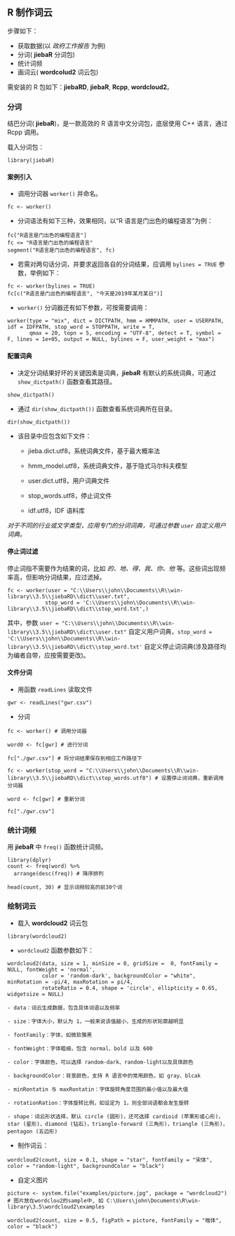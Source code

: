 ## R 制作词云

步骤如下：
- 获取数据(以 *政府工作报告* 为例)
- 分词( **jiebaR** 分词包)
- 统计词频
- 画词云( **wordcolud2** 词云包)

需安装的 R 包如下：**jiebaRD**, **jiebaR**, **Rcpp**, **wordcloud2**。

### 分词

结巴分词( **jiebaR**)，是一款高效的 R 语言中文分词包，底层使用 C++ 语言，通过 Rcpp 调用。

载入分词包：
```
library(jiebaR)
```
#### 案例引入

- 调用分词器 `worker()` 并命名。
```
fc <- worker()
```

- 分词语法有如下三种，效果相同，以“R 语言是门出色的编程语言”为例：
```
fc["R语言是门出色的编程语言"]
fc <= "R语言是门出色的编程语言"
segment("R语言是门出色的编程语言", fc)
```

- 若需对两句话分词，并要求返回各自的分词结果，应调用 `bylines = TRUE` 参数，举例如下：
```
fc <- worker(bylines = TRUE)
fc[c("R语言是门出色的编程语言", "今天是2019年某月某日")]
```
- `worker()` 分词器还有如下参数，可按需要调用：
```
worker(type = "mix", dict = DICTPATH, hmm = HMMPATH, user = USERPATH, idf = IDFPATH, stop_word = STOPPATH, write = T, 
       qmax = 20, topn = 5, encoding = "UTF-8", detect = T, symbol = F, lines = 1e+05, output = NULL, bylines = F, user_weight = "max")
```
#### 配置词典

- 决定分词结果好坏的关键因素是词典，**jiebaR** 有默认的系统词典，可通过 `show_dictpath()` 函数查看其路径。
```
show_dictpath()
```
- 通过 `dir(show_dictpath())` 函数查看系统词典所在目录。
```
dir(show_dictpath())
```
- 该目录中应包含如下文件：

    * jieba.dict.utf8，系统词典文件，基于最大概率法

    * hmm_model.utf8，系统词典文件，基于隐式马尔科夫模型

    * user.dict.utf8，用户词典文件

    * stop_words.utf8，停止词文件

    * idf.utf8，IDF 语料库

*对于不同的行业或文字类型，应用专门的分词词典，可通过参数 `user` 自定义用户词典。*

#### 停止词过滤

停止词指不需要作为结果的词，比如 *的、地、得、我、你、他* 等。这些词出现频率高，但影响分词结果，应过滤掉。

```
fc <- worker(user = "C:\\Users\\john\\Documents\\R\\win-library\\3.5\\jiebaRD\\dict\\user.txt", 
            stop_word = 'C:\\Users\\john\\Documents\\R\\win-library\\3.5\\jiebaRD\\dict\\stop_word.txt',)
```
其中，参数 `user = "C:\\Users\\john\\Documents\\R\\win-library\\3.5\\jiebaRD\\dict\\user.txt"` 自定义用户词典，`stop_word = 'C:\\Users\\john\\Documents\\R\\win-library\\3.5\\jiebaRD\\dict\\stop_word.txt'` 自定义停止词词典(涉及路径均为编者自带，应按需要更改)。

#### 文件分词

- 用函数 `readLines` 读取文件
```
gwr <- readLines("gwr.csv") 
```
- 分词
```
fc <- worker() # 调用分词器

word0 <- fc[gwr] # 进行分词

fc["./gwr.csv"] # 将分词结果保存到相应工作路径下

fc <- worker(stop_word = "C:\\Users\\john\\Documents\\R\\win-library\\3.5\\jiebaRD\\dict\\stop_words.utf8") # 设置停止词词典，重新调用分词器

word <- fc[gwr] # 重新分词

fc["./gwr.csv"]
```

### 统计词频

用 **jiebaR** 中 `freq()` 函数统计词频。
```
library(dplyr)
count <- freq(word) %>%
  arrange(desc(freq)) # 降序排列

head(count, 30) # 显示词频较高的前30个词
```

### 绘制词云

- 载入 **wordcloud2** 词云包
```
library(wordcloud2)
```

- `wordcloud2` 函数参数如下：

```
wordcloud2(data, size = 1, minSize = 0, gridSize =  0, fontFamily = NULL, fontWeight = 'normal', 
           color = 'random-dark', backgroundColor = "white", minRotation = -pi/4, maxRotation = pi/4, 
           rotateRatio = 0.4, shape = 'circle', ellipticity = 0.65, widgetsize = NULL) 
```

    - data：词云生成数据，包含具体词语以及频率

    - size：字体大小，默认为 1，一般来说该值越小，生成的形状轮廓越明显

    - fontFamily：字体，如微软雅黑

    - fontWeight：字体粗细，包含 normal、bold 以及 600

    - color：字体颜色，可以选择 random-dark、random-light以及具体颜色

    - backgroundColor：背景颜色，支持 R 语言中的常用颜色，如 gray、blcak

    - minRontatin 与 maxRontatin：字体旋转角度范围的最小值以及最大值

    - rotationRation：字体旋转比例，如设定为 1，则全部词语都会发生旋转

    - shape：词云形状选择，默认 circle (圆形)，还可选择 cardioid (苹果形或心形)，star (星形)，diamond (钻石)，triangle-forward (三角形)，triangle (三角形)，pentagon (五边形)

- 制作词云：
```
wordcloud2(count, size = 0.1, shape = "star", fontFamily = "宋体", color = "random-light", backgroundColor = "black")
```
- 自定义图片
```
picture <- system.file("examples/picture.jpg", package = "wordcloud2") # 图片放在wordclou2的sample中, 如 C:\Users\john\Documents\R\win-library\3.5\wordcloud2\examples

wordcloud2(count, size = 0.5, figPath = picture, fontFamily = "楷体", color = "black")
```

